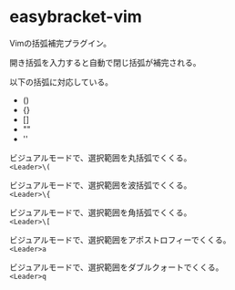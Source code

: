 easybracket-vim
===============

Vimの括弧補完プラグイン。

開き括弧を入力すると自動で閉じ括弧が補完される。

以下の括弧に対応している。
* \(\)
* \{\}
* \[\]
* ""
* ''  

ビジュアルモードで、選択範囲を丸括弧でくくる。  
`<Leader>\(`

ビジュアルモードで、選択範囲を波括弧でくくる。  
`<Leader>\{`

ビジュアルモードで、選択範囲を角括弧でくくる。  
`<Leader>\[`

ビジュアルモードで、選択範囲をアポストロフィーでくくる。  
`<Leader>a`

ビジュアルモードで、選択範囲をダブルクォートでくくる。  
`<Leader>q`
